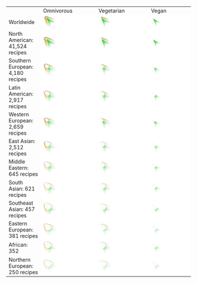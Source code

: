 <table>
<tr>
<td>&nbsp;</td>
<td>Omnivorous</td>
<td>Vegetarian</td>
<td>Vegan</td>
</tr>

<tr>
<td>Worldwide</td>
<td bgcolor="white"><img src="https://raw.githubusercontent.com/rgarcia-herrera/furry-spoon/master/plots/omni_all.png" width="25%"</td>
<td bgcolor="white"><img src="https://raw.githubusercontent.com/rgarcia-herrera/furry-spoon/master/plots/vegetarian_all.png" width="25%"</td>
<td bgcolor="white"><img src="https://raw.githubusercontent.com/rgarcia-herrera/furry-spoon/master/plots/vegan_all.png" width="25%"</td>
</tr>

<tr>
<td>North American: 41,524 recipes</td>
<td bgcolor="white"><img src="https://raw.githubusercontent.com/rgarcia-herrera/furry-spoon/master/plots/omni_NorthAmerican.png" width="25%"</td>
<td bgcolor="white"><img src="https://raw.githubusercontent.com/rgarcia-herrera/furry-spoon/master/plots/vegetarian_NorthAmerican.png" width="25%"</td>
<td bgcolor="white"><img src="https://raw.githubusercontent.com/rgarcia-herrera/furry-spoon/master/plots/vegan_NorthAmerican.png" width="25%"</td>
</tr>

<tr>
<td>Southern European: 4,180 recipes</td>
<td bgcolor="white"><img src="https://raw.githubusercontent.com/rgarcia-herrera/furry-spoon/master/plots/omni_SouthernEuropean.png" width="25%"</td>
<td bgcolor="white"><img src="https://raw.githubusercontent.com/rgarcia-herrera/furry-spoon/master/plots/vegetarian_SouthernEuropean.png  " width="25%"</td>
<td bgcolor="white"><img src="https://raw.githubusercontent.com/rgarcia-herrera/furry-spoon/master/plots/vegan_SouthernEuropean.png" width="25%"</td>
</tr>

<tr>
<td>Latin American: 2,917 recipes</td>
<td bgcolor="white"><img src="https://raw.githubusercontent.com/rgarcia-herrera/furry-spoon/master/plots/omni_LatinAmerican.png" width="25%"</td>
<td bgcolor="white"><img src="https://raw.githubusercontent.com/rgarcia-herrera/furry-spoon/master/plots/vegetarian_LatinAmerican.png" width="25%"</td>
<td bgcolor="white"><img src="https://raw.githubusercontent.com/rgarcia-herrera/furry-spoon/master/plots/vegan_LatinAmerican.png" width="25%"</td>
</tr>

<tr>
<td>Western European: 2,659 recipes</td>
<td bgcolor="white"><img src="https://raw.githubusercontent.com/rgarcia-herrera/furry-spoon/master/plots/omni_WesternEuropean.png" width="25%"</td>
<td bgcolor="white"><img src="https://raw.githubusercontent.com/rgarcia-herrera/furry-spoon/master/plots/vegetarian_WesternEuropean.png" width="25%"</td>
<td bgcolor="white"><img src="https://raw.githubusercontent.com/rgarcia-herrera/furry-spoon/master/plots/vegan_WesternEuropean.png" width="25%"</td>
</tr>

<tr>
<td>East Asian: 2,512 recipes</td>
<td bgcolor="white"><img src="https://raw.githubusercontent.com/rgarcia-herrera/furry-spoon/master/plots/omni_EastAsian.png" width="25%"</td>
<td bgcolor="white"><img src="https://raw.githubusercontent.com/rgarcia-herrera/furry-spoon/master/plots/vegetarian_EastAsian.png" width="25%"</td>
<td bgcolor="white"><img src="https://raw.githubusercontent.com/rgarcia-herrera/furry-spoon/master/plots/vegan_EastAsian.png" width="25%"</td>
</tr>

<tr>
<td>Middle Eastern: 645 recipes</td>
<td bgcolor="white"><img src="https://raw.githubusercontent.com/rgarcia-herrera/furry-spoon/master/plots/omni_MiddleEastern.png" width="25%"</td>
<td bgcolor="white"><img src="https://raw.githubusercontent.com/rgarcia-herrera/furry-spoon/master/plots/vegetarian_MiddleEastern.png" width="25%"</td>
<td bgcolor="white"><img src="https://raw.githubusercontent.com/rgarcia-herrera/furry-spoon/master/plots/vegan_MiddleEastern.png" width="25%"</td>
</tr>


<tr>
<td>South Asian: 621 recipes</td>
<td bgcolor="white"><img src="https://raw.githubusercontent.com/rgarcia-herrera/furry-spoon/master/plots/omni_SouthAsian.png" width="25%"</td>
<td bgcolor="white"><img src="https://raw.githubusercontent.com/rgarcia-herrera/furry-spoon/master/plots/vegetarian_SouthAsian.png  " width="25%"</td>
<td bgcolor="white"><img src="https://raw.githubusercontent.com/rgarcia-herrera/furry-spoon/master/plots/vegan_SouthAsian.png" width="25%"</td>
</tr>

<tr>
<td>Southeast Asian: 457 recipes</td>
<td bgcolor="white"><img src="https://raw.githubusercontent.com/rgarcia-herrera/furry-spoon/master/plots/omni_SoutheastAsian.png" width="25%"</td>
<td bgcolor="white"><img src="https://raw.githubusercontent.com/rgarcia-herrera/furry-spoon/master/plots/vegetarian_SoutheastAsian.png  " width="25%"</td>
<td bgcolor="white"><img src="https://raw.githubusercontent.com/rgarcia-herrera/furry-spoon/master/plots/vegan_SoutheastAsian.png" width="25%"</td>
</tr>


<tr>
<td>Eastern European: 381 recipes</td>
<td bgcolor="white"><img src="https://raw.githubusercontent.com/rgarcia-herrera/furry-spoon/master/plots/omni_EasternEuropean.png" width="25%"</td>
<td bgcolor="white"><img src="https://raw.githubusercontent.com/rgarcia-herrera/furry-spoon/master/plots/vegetarian_EasternEuropean.png" width="25%"</td>
<td bgcolor="white"><img src="https://raw.githubusercontent.com/rgarcia-herrera/furry-spoon/master/plots/vegan_EasternEuropean.png" width="25%"</td>
</tr>


<tr>
<td>African: 352</td>
<td bgcolor="white"><img src="https://raw.githubusercontent.com/rgarcia-herrera/furry-spoon/master/plots/omni_African.png" width="25%"</td>
<td bgcolor="white"><img src="https://raw.githubusercontent.com/rgarcia-herrera/furry-spoon/master/plots/vegetarian_African.png" width="25%"</td>
<td bgcolor="white"><img src="https://raw.githubusercontent.com/rgarcia-herrera/furry-spoon/master/plots/vegan_African.png" width="25%"</td>
</tr>


<tr>
<td>Northern European: 250 recipes</td>
<td bgcolor="white"><img src="https://raw.githubusercontent.com/rgarcia-herrera/furry-spoon/master/plots/omni_NorthernEuropean.png" width="25%"</td>
<td bgcolor="white"><img src="https://raw.githubusercontent.com/rgarcia-herrera/furry-spoon/master/plots/vegetarian_NorthernEuropean.png  " width="25%"</td>
<td bgcolor="white"><img src="https://raw.githubusercontent.com/rgarcia-herrera/furry-spoon/master/plots/vegan_NorthernEuropean.png" width="25%"</td>
</tr>

</table>
